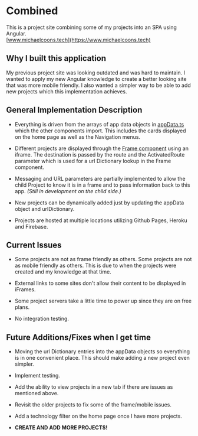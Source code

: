 # Combined

This is a project site combining some of my projects into an SPA using Angular.  
[www.michaelcoons.tech](https://www.michaelcoons.tech)

## Why I built this application

My previous project site was looking outdated and was hard to maintain.  I wanted to apply my new Angular knowledge to create a better looking site that was more mobile friendly.  I also wanted a simpler way to be able to add new projects which this implementation achieves.

## General Implementation Description

* Everything is driven from the arrays of app data objects in [appData.ts](https://github.com/mcoons/combined/blob/main/src/app/appData.ts) which the other components import.  This includes the cards displayed on the home page as well as the Navigation menus.

* Different projects are displayed through the [Frame component](https://github.com/mcoons/combined/blob/main/src/app/frame/frame.component.ts) using an iframe.  The destination is passed by the route and the ActivatedRoute parameter which is used for a url Dictionary lookup in the Frame component.

* Messaging and URL parameters are partially implemented to allow the child Project to know it is in a frame and to pass information back to this app.  *(Still in development on the child side.)*

* New projects can be dynamically added just by updating the appData object and urlDictionary.  

* Projects are hosted at multiple locations utilizing Github Pages, Heroku and Firebase.

## Current Issues

* Some projects are not as frame friendly as others.  Some projects are not as mobile friendly as others.  This is due to when the projects were created and my knowledge at that time. 

* External links to some sites don't allow their content to be displayed in iFrames.

* Some project servers take a little time to power up since they are on free plans.

* No integration testing.

## Future Additions/Fixes when I get time

* Moving the url Dictionary entries into the appData objects so everything is in one convenient place.  This should make adding a new project even simpler.

* Implement testing.

* Add the ability to view projects in a new tab if there are issues as mentioned above.

* Revisit the older projects to fix some of the frame/mobile issues.

* Add a technology filter on the home page once I have more projects.

* **CREATE AND ADD MORE PROJECTS!**

